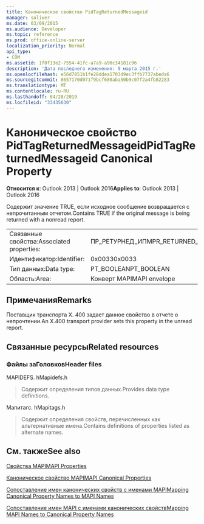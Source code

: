 ```yaml
---
title: Каноническое свойство PidTagReturnedMessageid
manager: soliver
ms.date: 03/09/2015
ms.audience: Developer
ms.topic: reference
ms.prod: office-online-server
localization_priority: Normal
api_type:
- COM
ms.assetid: 1f0f13e2-7554-41fc-a7a9-a90c34181c96
description: 'Дата последнего изменения: 9 марта 2015 г.'
ms.openlocfilehash: e56d7851b1fe28ddea1703d9ec3ffb7737abeda6
ms.sourcegitcommit: 8657170d071f9bcf680aba50b9c07f2a4fb82283
ms.translationtype: MT
ms.contentlocale: ru-RU
ms.lasthandoff: 04/28/2019
ms.locfileid: "33435630"
---
```

# <a name="pidtagreturnedmessageid-canonical-property"></a><span data-ttu-id="e3880-103">Каноническое свойство PidTagReturnedMessageid</span><span class="sxs-lookup"><span data-stu-id="e3880-103">PidTagReturnedMessageid Canonical Property</span></span>

  
  
<span data-ttu-id="e3880-104">**Относится к**: Outlook 2013 | Outlook 2016</span><span class="sxs-lookup"><span data-stu-id="e3880-104">**Applies to**: Outlook 2013 | Outlook 2016</span></span> 
  
<span data-ttu-id="e3880-105">Содержит значение TRUE, если исходное сообщение возвращается с непрочитанным отчетом.</span><span class="sxs-lookup"><span data-stu-id="e3880-105">Contains TRUE if the original message is being returned with a nonread report.</span></span>
  
|||
|:-----|:-----|
|<span data-ttu-id="e3880-106">Связанные свойства:</span><span class="sxs-lookup"><span data-stu-id="e3880-106">Associated properties:</span></span>  <br/> |<span data-ttu-id="e3880-107">ПР_РЕТУРНЕД_ИПМ</span><span class="sxs-lookup"><span data-stu-id="e3880-107">PR_RETURNED_IPM</span></span>  <br/> |
|<span data-ttu-id="e3880-108">Идентификатор:</span><span class="sxs-lookup"><span data-stu-id="e3880-108">Identifier:</span></span>  <br/> |<span data-ttu-id="e3880-109">0x0033</span><span class="sxs-lookup"><span data-stu-id="e3880-109">0x0033</span></span>  <br/> |
|<span data-ttu-id="e3880-110">Тип данных:</span><span class="sxs-lookup"><span data-stu-id="e3880-110">Data type:</span></span>  <br/> |<span data-ttu-id="e3880-111">PT_BOOLEAN</span><span class="sxs-lookup"><span data-stu-id="e3880-111">PT_BOOLEAN</span></span>  <br/> |
|<span data-ttu-id="e3880-112">Область:</span><span class="sxs-lookup"><span data-stu-id="e3880-112">Area:</span></span>  <br/> |<span data-ttu-id="e3880-113">Конверт MAPI</span><span class="sxs-lookup"><span data-stu-id="e3880-113">MAPI envelope</span></span>  <br/> |
   
## <a name="remarks"></a><span data-ttu-id="e3880-114">Примечания</span><span class="sxs-lookup"><span data-stu-id="e3880-114">Remarks</span></span>

<span data-ttu-id="e3880-115">Поставщик транспорта X. 400 задает данное свойство в отчете о непрочтении.</span><span class="sxs-lookup"><span data-stu-id="e3880-115">An X.400 transport provider sets this property in the unread report.</span></span>
  
## <a name="related-resources"></a><span data-ttu-id="e3880-116">Связанные ресурсы</span><span class="sxs-lookup"><span data-stu-id="e3880-116">Related resources</span></span>

### <a name="header-files"></a><span data-ttu-id="e3880-117">Файлы заГоловков</span><span class="sxs-lookup"><span data-stu-id="e3880-117">Header files</span></span>

<span data-ttu-id="e3880-118">MAPIDEFS. h</span><span class="sxs-lookup"><span data-stu-id="e3880-118">Mapidefs.h</span></span>
  
> <span data-ttu-id="e3880-119">Содержит определения типов данных.</span><span class="sxs-lookup"><span data-stu-id="e3880-119">Provides data type definitions.</span></span>
    
<span data-ttu-id="e3880-120">Мапитагс. h</span><span class="sxs-lookup"><span data-stu-id="e3880-120">Mapitags.h</span></span>
  
> <span data-ttu-id="e3880-121">Содержит определения свойств, перечисленных как альтернативные имена.</span><span class="sxs-lookup"><span data-stu-id="e3880-121">Contains definitions of properties listed as alternate names.</span></span>
    
## <a name="see-also"></a><span data-ttu-id="e3880-122">См. также</span><span class="sxs-lookup"><span data-stu-id="e3880-122">See also</span></span>



[<span data-ttu-id="e3880-123">Свойства MAPI</span><span class="sxs-lookup"><span data-stu-id="e3880-123">MAPI Properties</span></span>](mapi-properties.md)
  
[<span data-ttu-id="e3880-124">Каноническое свойство MAPI</span><span class="sxs-lookup"><span data-stu-id="e3880-124">MAPI Canonical Properties</span></span>](mapi-canonical-properties.md)
  
[<span data-ttu-id="e3880-125">Сопоставление имен канонических свойств с именами MAPI</span><span class="sxs-lookup"><span data-stu-id="e3880-125">Mapping Canonical Property Names to MAPI Names</span></span>](mapping-canonical-property-names-to-mapi-names.md)
  
[<span data-ttu-id="e3880-126">Сопоставление имен MAPI с именами канонических свойств</span><span class="sxs-lookup"><span data-stu-id="e3880-126">Mapping MAPI Names to Canonical Property Names</span></span>](mapping-mapi-names-to-canonical-property-names.md)

